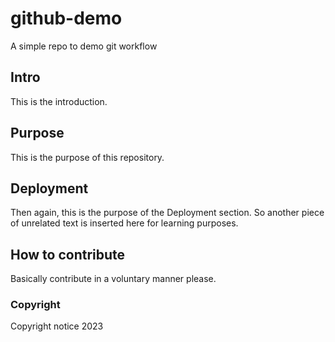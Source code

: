 # github-demo
A simple repo to demo git workflow

## Intro
This is the introduction.

## Purpose
This is the purpose of this repository.

## Deployment
Then again, this is the purpose of the Deployment section. So another piece of unrelated text is inserted here for learning purposes.

## How to contribute
Basically contribute in a voluntary manner please.

### Copyright
Copyright notice 2023
